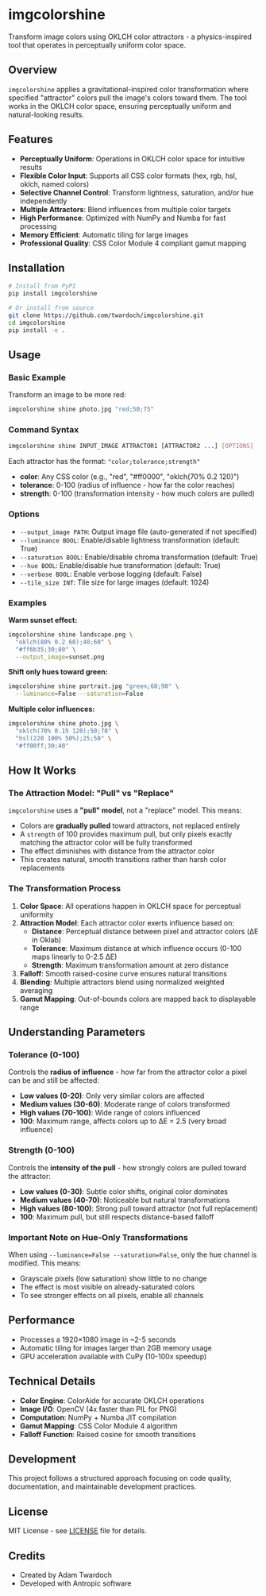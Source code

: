 # imgcolorshine

Transform image colors using OKLCH color attractors - a physics-inspired tool that operates in perceptually uniform color space.

## Overview

`imgcolorshine` applies a gravitational-inspired color transformation where specified "attractor" colors pull the image's colors toward them. The tool works in the OKLCH color space, ensuring perceptually uniform and natural-looking results.

## Features

- **Perceptually Uniform**: Operations in OKLCH color space for intuitive results
- **Flexible Color Input**: Supports all CSS color formats (hex, rgb, hsl, oklch, named colors)
- **Selective Channel Control**: Transform lightness, saturation, and/or hue independently
- **Multiple Attractors**: Blend influences from multiple color targets
- **High Performance**: Optimized with NumPy and Numba for fast processing
- **Memory Efficient**: Automatic tiling for large images
- **Professional Quality**: CSS Color Module 4 compliant gamut mapping

## Installation

```bash
# Install from PyPI
pip install imgcolorshine

# Or install from source
git clone https://github.com/twardoch/imgcolorshine.git
cd imgcolorshine
pip install -e .
```

## Usage

### Basic Example

Transform an image to be more red:

```bash
imgcolorshine shine photo.jpg "red;50;75"
```

### Command Syntax

```bash
imgcolorshine shine INPUT_IMAGE ATTRACTOR1 [ATTRACTOR2 ...] [OPTIONS]
```

Each attractor has the format: `"color;tolerance;strength"`

- **color**: Any CSS color (e.g., "red", "#ff0000", "oklch(70% 0.2 120)")
- **tolerance**: 0-100 (radius of influence - how far the color reaches)
- **strength**: 0-100 (transformation intensity - how much colors are pulled)

### Options

- `--output_image PATH`: Output image file (auto-generated if not specified)
- `--luminance BOOL`: Enable/disable lightness transformation (default: True)
- `--saturation BOOL`: Enable/disable chroma transformation (default: True)
- `--hue BOOL`: Enable/disable hue transformation (default: True)
- `--verbose BOOL`: Enable verbose logging (default: False)
- `--tile_size INT`: Tile size for large images (default: 1024)

### Examples

**Warm sunset effect:**
```bash
imgcolorshine shine landscape.png \
  "oklch(80% 0.2 60);40;60" \
  "#ff6b35;30;80" \
  --output_image=sunset.png
```

**Shift only hues toward green:**
```bash
imgcolorshine shine portrait.jpg "green;60;90" \
  --luminance=False --saturation=False
```

**Multiple color influences:**
```bash
imgcolorshine shine photo.jpg \
  "oklch(70% 0.15 120);50;70" \
  "hsl(220 100% 50%);25;50" \
  "#ff00ff;30;40"
```


## How It Works

### The Attraction Model: "Pull" vs "Replace"

`imgcolorshine` uses a **"pull" model**, not a "replace" model. This means:

- Colors are **gradually pulled** toward attractors, not replaced entirely
- A `strength` of 100 provides maximum pull, but only pixels exactly matching the attractor color will be fully transformed
- The effect diminishes with distance from the attractor color
- This creates natural, smooth transitions rather than harsh color replacements

### The Transformation Process

1. **Color Space**: All operations happen in OKLCH space for perceptual uniformity
2. **Attraction Model**: Each attractor color exerts influence based on:
   - **Distance**: Perceptual distance between pixel and attractor colors (ΔE in Oklab)
   - **Tolerance**: Maximum distance at which influence occurs (0-100 maps linearly to 0-2.5 ΔE)
   - **Strength**: Maximum transformation amount at zero distance
3. **Falloff**: Smooth raised-cosine curve ensures natural transitions
4. **Blending**: Multiple attractors blend using normalized weighted averaging
5. **Gamut Mapping**: Out-of-bounds colors are mapped back to displayable range

## Understanding Parameters

### Tolerance (0-100)
Controls the **radius of influence** - how far from the attractor color a pixel can be and still be affected:
- **Low values (0-20)**: Only very similar colors are affected
- **Medium values (30-60)**: Moderate range of colors transformed  
- **High values (70-100)**: Wide range of colors influenced
- **100**: Maximum range, affects colors up to ΔE = 2.5 (very broad influence)

### Strength (0-100)
Controls the **intensity of the pull** - how strongly colors are pulled toward the attractor:
- **Low values (0-30)**: Subtle color shifts, original color dominates
- **Medium values (40-70)**: Noticeable but natural transformations
- **High values (80-100)**: Strong pull toward attractor (not full replacement)
- **100**: Maximum pull, but still respects distance-based falloff

### Important Note on Hue-Only Transformations
When using `--luminance=False --saturation=False`, only the hue channel is modified. This means:
- Grayscale pixels (low saturation) show little to no change
- The effect is most visible on already-saturated colors
- To see stronger effects on all pixels, enable all channels

## Performance

- Processes a 1920×1080 image in ~2-5 seconds
- Automatic tiling for images larger than 2GB memory usage
- GPU acceleration available with CuPy (10-100x speedup)

## Technical Details

- **Color Engine**: ColorAide for accurate OKLCH operations
- **Image I/O**: OpenCV (4x faster than PIL for PNG)
- **Computation**: NumPy + Numba JIT compilation
- **Gamut Mapping**: CSS Color Module 4 algorithm
- **Falloff Function**: Raised cosine for smooth transitions

## Development

This project follows a structured approach focusing on code quality, documentation, and maintainable development practices.

## License

MIT License - see [LICENSE](LICENSE) file for details.

## Credits

- Created by Adam Twardoch
- Developed with Antropic software
